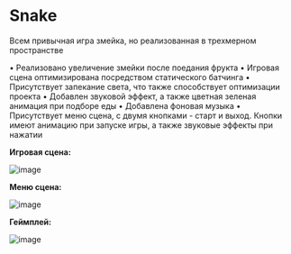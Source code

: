 # Snake
Всем привычная игра змейка, но реализованная в трехмерном пространстве

• Реализовано увеличение змейки после поедания фрукта
• Игровая сцена оптимизирована посредством статического батчинга
• Присутствует запекание света, что также способствует оптимизации проекта
• Добавлен звуковой эффект, а также цветная зеленая анимация при подборе еды
• Добавлена фоновая музыка
• Присутствует меню сцена, с двумя кнопками - старт и выход. Кнопки имеют анимацию при запуске  игры, 
а также звуковые эффекты при нажатии

**Игровая сцена:**

![image](https://github.com/HAR4A/Snake/assets/150113486/c048b26c-aab1-4c47-8090-b4fb5daba885)

**Меню сцена:**

![image](https://github.com/HAR4A/Snake/assets/150113486/409f88d5-ba62-4aba-8594-e324d6b64b71)


**Геймплей:**

![image](https://github.com/HAR4A/Snake/assets/150113486/58e6fabf-cf78-47b1-9eda-4e858c17fe6f)
